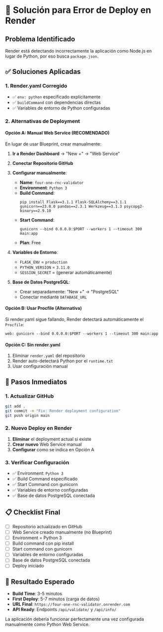 # 🚀 Solución para Error de Deploy en Render

## Problema Identificado

Render está detectando incorrectamente la aplicación como Node.js en lugar de Python, por eso busca `package.json`.

## ✅ Soluciones Aplicadas

### 1. Render.yaml Corregido
- ✅ `env: python` especificado explícitamente
- ✅ `buildCommand` con dependencias directas
- ✅ Variables de entorno de Python configuradas

### 2. Alternativas de Deployment

#### Opción A: Manual Web Service (RECOMENDADO)
En lugar de usar Blueprint, crear manualmente:

1. **Ir a Render Dashboard** → "New +" → "Web Service"
2. **Conectar Repositorio GitHub**
3. **Configurar manualmente**:
   - **Name**: `four-one-rnc-validator`
   - **Environment**: `Python 3`
   - **Build Command**: 
     ```
     pip install Flask==3.1.1 Flask-SQLAlchemy==3.1.1 gunicorn==23.0.0 pandas==2.3.1 Werkzeug==3.1.3 psycopg2-binary==2.9.10
     ```
   - **Start Command**: 
     ```
     gunicorn --bind 0.0.0.0:$PORT --workers 1 --timeout 300 main:app
     ```
   - **Plan**: Free

4. **Variables de Entorno**:
   - `FLASK_ENV` = `production`
   - `PYTHON_VERSION` = `3.11.0`
   - `SESSION_SECRET` = (generar automáticamente)

5. **Base de Datos PostgreSQL**:
   - Crear separadamente: "New +" → "PostgreSQL"
   - Conectar mediante `DATABASE_URL`

#### Opción B: Usar Procfile (Alternativa)
Si render.yaml sigue fallando, Render detectará automáticamente el `Procfile`:

```
web: gunicorn --bind 0.0.0.0:$PORT --workers 1 --timeout 300 main:app
```

#### Opción C: Sin render.yaml
1. Eliminar `render.yaml` del repositorio
2. Render auto-detectará Python por el `runtime.txt`
3. Usar configuración manual

## 🔧 Pasos Inmediatos

### 1. Actualizar GitHub
```bash
git add .
git commit -m "Fix: Render deployment configuration"
git push origin main
```

### 2. Nuevo Deploy en Render
1. **Eliminar** el deployment actual si existe
2. **Crear nuevo** Web Service manual
3. **Configurar** como se indica en Opción A

### 3. Verificar Configuración
- ✅ Environment: `Python 3`
- ✅ Build Command especificado
- ✅ Start Command con gunicorn
- ✅ Variables de entorno configuradas
- ✅ Base de datos PostgreSQL conectada

## 📋 Checklist Final

- [ ] Repositorio actualizado en GitHub
- [ ] Web Service creado manualmente (no Blueprint)
- [ ] Environment = Python 3
- [ ] Build command con pip install
- [ ] Start command con gunicorn
- [ ] Variables de entorno configuradas
- [ ] Base de datos PostgreSQL conectada
- [ ] Deploy iniciado

## 🎯 Resultado Esperado

- **Build Time**: 3-5 minutos
- **First Deploy**: 5-7 minutos (carga de datos)
- **URL Final**: `https://four-one-rnc-validator.onrender.com`
- **API Ready**: Endpoints `/api/validate/` y `/api/info/`

La aplicación debería funcionar perfectamente una vez configurada manualmente como Python Web Service.